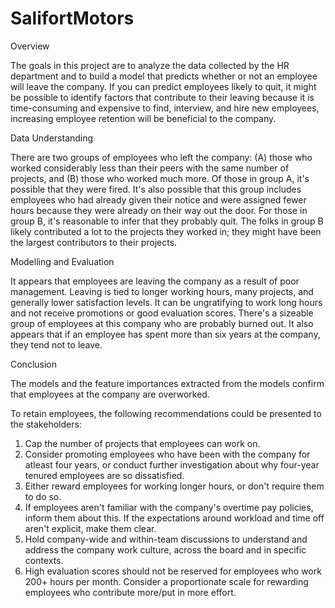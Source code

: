 # SalifortMotors

Overview 

The goals in this project are to analyze the data collected by the HR department and to build a model that predicts whether or not an employee will leave the company. If you can predict employees likely to quit, it might be possible to identify factors that contribute to their leaving because it is time-consuming and expensive to find, interview, and hire new employees, increasing employee retention will be beneficial to the company.

Data Understanding

There are two groups of employees who left the company: (A) those who worked considerably less than their peers with the same number of projects, and (B) those who worked much more. Of those in group A, it's possible that they were fired. It's also possible that this group includes employees who had already given their notice and were assigned fewer hours because they were already on their way out the door. For those in group B, it's reasonable to infer that they probably quit. The folks in group B likely contributed a lot to the projects they worked in; they might have been the largest contributors to their projects.

Modelling and Evaluation

It appears that employees are leaving the company as a result of poor management. Leaving is tied to longer working hours, many projects, and generally lower satisfaction levels. It can be ungratifying to work long hours and not receive promotions or good evaluation scores. There's a sizeable group of employees at this company who are probably burned out. It also appears that if an employee has spent more than six years at the company, they tend not to leave.

Conclusion

The models and the feature importances extracted from the models confirm that employees at the company are overworked.

To retain employees, the following recommendations could be presented to the stakeholders:

1. Cap the number of projects that employees can work on.
2. Consider promoting employees who have been with the company for atleast four years, or conduct further investigation about why four-year tenured employees are so dissatisfied.
3. Either reward employees for working longer hours, or don't require them to do so.
4. If employees aren't familiar with the company's overtime pay policies, inform them about this. If the expectations around workload and time off aren't explicit, make them clear.
5. Hold company-wide and within-team discussions to understand and address the company work culture, across the board and in specific contexts.
6. High evaluation scores should not be reserved for employees who work 200+ hours per month. Consider a proportionate scale for rewarding employees who contribute more/put in more effort.
